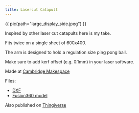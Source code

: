 ```yaml
---
title: Lasercut Catapult
---
```


{{ pic(path="large_display_side.jpeg") }}

Inspired by other laser cut catapults here is my take.

Fits twice on a single sheet of 600x400.

The arm is designed to hold a regulation size ping pong ball.

Make sure to add kerf offset (e.g. 0.1mm) in your laser software.

Made at [Cambridge Makespace](https://web.makespace.org/)


Files:

- [DXF](catapult_v2_nested_A4_and_200x300.dxf)
- [Fusion360 model](lasercut_catapult_v12.f3d)

Also published on [Thingiverse](https://www.thingiverse.com/thing:5342967)
